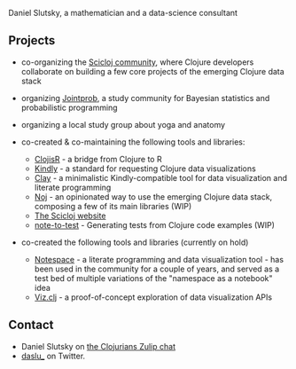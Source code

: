 Daniel Slutsky, a mathematician and a data-science consultant

## Projects
* co-organizing the [Scicloj community](https://scicloj.github.io/), where Clojure developers collaborate on building a few core projects of the emerging Clojure data stack
* organizing [Jointprob](https://scicloj.github.io/docs/community/groups/jointprob/), a study community for Bayesian statistics and probabilistic programming 
* organizing a local study group about yoga and anatomy

* co-created & co-maintaining the following tools and libraries:
  * [ClojisR](https://github.com/scicloj/clojisr) - a bridge from Clojure to R
  * [Kindly](https://scicloj.github.io/kindly-noted/) - a standard for requesting Clojure data visualizations
  * [Clay](https://scicloj.github.io/clay/) - a minimalistic Kindly-compatible tool for data visualization and literate programming
  * [Noj](https://github.com/scicloj/noj) - an opinionated way to use the emerging Clojure data stack, composing a few of its main libraries (WIP)
  * [The Scicloj website](https://github.com/scicloj/scicloj.github.io)
  * [note-to-test](https://github.com/scicloj/note-to-test) - Generating tests from Clojure code examples (WIP)



* co-created the following tools and libraries (currently on hold)
  * [Notespace](https://github.com/scicloj/notespace) - a literate programming and data visualization tool - has been used in the community for a couple of years, and served as a test bed of multiple variations of the "namespace as a notebook" idea
  * [Viz.clj](https://scicloj.github.io/viz.clj/) - a proof-of-concept exploration of data visualization APIs

## Contact
* Daniel Slutsky on [the Clojurians Zulip chat](https://scicloj.github.io/docs/community/chat/) 
* [daslu_](https://twitter.com/daslu_) on Twitter.
